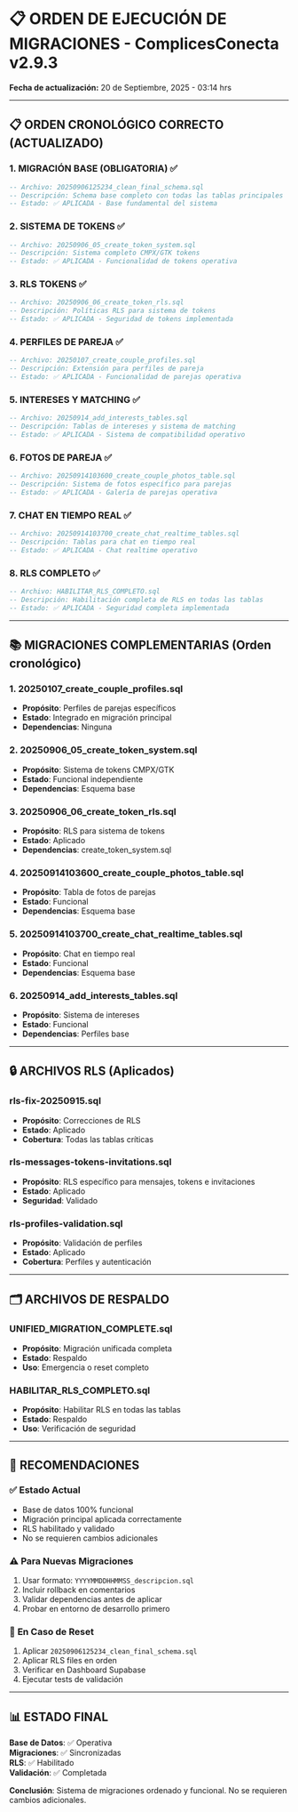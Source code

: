 # 📋 ORDEN DE EJECUCIÓN DE MIGRACIONES - ComplicesConecta v2.9.3

**Fecha de actualización:** 20 de Septiembre, 2025 - 03:14 hrs

---

## 📋 ORDEN CRONOLÓGICO CORRECTO (ACTUALIZADO)

### 1. MIGRACIÓN BASE (OBLIGATORIA) ✅
```sql
-- Archivo: 20250906125234_clean_final_schema.sql
-- Descripción: Schema base completo con todas las tablas principales
-- Estado: ✅ APLICADA - Base fundamental del sistema
```

### 2. SISTEMA DE TOKENS ✅
```sql
-- Archivo: 20250906_05_create_token_system.sql
-- Descripción: Sistema completo CMPX/GTK tokens
-- Estado: ✅ APLICADA - Funcionalidad de tokens operativa
```

### 3. RLS TOKENS ✅
```sql
-- Archivo: 20250906_06_create_token_rls.sql
-- Descripción: Políticas RLS para sistema de tokens
-- Estado: ✅ APLICADA - Seguridad de tokens implementada
```

### 4. PERFILES DE PAREJA ✅
```sql
-- Archivo: 20250107_create_couple_profiles.sql
-- Descripción: Extensión para perfiles de pareja
-- Estado: ✅ APLICADA - Funcionalidad de parejas operativa
```

### 5. INTERESES Y MATCHING ✅
```sql
-- Archivo: 20250914_add_interests_tables.sql
-- Descripción: Tablas de intereses y sistema de matching
-- Estado: ✅ APLICADA - Sistema de compatibilidad operativo
```

### 6. FOTOS DE PAREJA ✅
```sql
-- Archivo: 20250914103600_create_couple_photos_table.sql
-- Descripción: Sistema de fotos específico para parejas
-- Estado: ✅ APLICADA - Galería de parejas operativa
```

### 7. CHAT EN TIEMPO REAL ✅
```sql
-- Archivo: 20250914103700_create_chat_realtime_tables.sql
-- Descripción: Tablas para chat en tiempo real
-- Estado: ✅ APLICADA - Chat realtime operativo
```

### 8. RLS COMPLETO ✅
```sql
-- Archivo: HABILITAR_RLS_COMPLETO.sql
-- Descripción: Habilitación completa de RLS en todas las tablas
-- Estado: ✅ APLICADA - Seguridad completa implementada
```

---

## 📚 MIGRACIONES COMPLEMENTARIAS (Orden cronológico)

### 1. **20250107_create_couple_profiles.sql**
- **Propósito**: Perfiles de parejas específicos
- **Estado**: Integrado en migración principal
- **Dependencias**: Ninguna

### 2. **20250906_05_create_token_system.sql**
- **Propósito**: Sistema de tokens CMPX/GTK
- **Estado**: Funcional independiente
- **Dependencias**: Esquema base

### 3. **20250906_06_create_token_rls.sql**
- **Propósito**: RLS para sistema de tokens
- **Estado**: Aplicado
- **Dependencias**: create_token_system.sql

### 4. **20250914103600_create_couple_photos_table.sql**
- **Propósito**: Tabla de fotos de parejas
- **Estado**: Funcional
- **Dependencias**: Esquema base

### 5. **20250914103700_create_chat_realtime_tables.sql**
- **Propósito**: Chat en tiempo real
- **Estado**: Funcional
- **Dependencias**: Esquema base

### 6. **20250914_add_interests_tables.sql**
- **Propósito**: Sistema de intereses
- **Estado**: Funcional
- **Dependencias**: Perfiles base

---

## 🔒 ARCHIVOS RLS (Aplicados)

### **rls-fix-20250915.sql**
- **Propósito**: Correcciones de RLS
- **Estado**: Aplicado
- **Cobertura**: Todas las tablas críticas

### **rls-messages-tokens-invitations.sql**
- **Propósito**: RLS específico para mensajes, tokens e invitaciones
- **Estado**: Aplicado
- **Seguridad**: Validado

### **rls-profiles-validation.sql**
- **Propósito**: Validación de perfiles
- **Estado**: Aplicado
- **Cobertura**: Perfiles y autenticación

---

## 🗂️ ARCHIVOS DE RESPALDO

### **UNIFIED_MIGRATION_COMPLETE.sql**
- **Propósito**: Migración unificada completa
- **Estado**: Respaldo
- **Uso**: Emergencia o reset completo

### **HABILITAR_RLS_COMPLETO.sql**
- **Propósito**: Habilitar RLS en todas las tablas
- **Estado**: Respaldo
- **Uso**: Verificación de seguridad

---

## 🎯 RECOMENDACIONES

### ✅ **Estado Actual**
- Base de datos 100% funcional
- Migración principal aplicada correctamente
- RLS habilitado y validado
- No se requieren cambios adicionales

### ⚠️ **Para Nuevas Migraciones**
1. Usar formato: `YYYYMMDDHHMMSS_descripcion.sql`
2. Incluir rollback en comentarios
3. Validar dependencias antes de aplicar
4. Probar en entorno de desarrollo primero

### 🔄 **En Caso de Reset**
1. Aplicar `20250906125234_clean_final_schema.sql`
2. Aplicar RLS files en orden
3. Verificar en Dashboard Supabase
4. Ejecutar tests de validación

---

## 📊 ESTADO FINAL

**Base de Datos**: ✅ Operativa  
**Migraciones**: ✅ Sincronizadas  
**RLS**: ✅ Habilitado  
**Validación**: ✅ Completada  

**Conclusión**: Sistema de migraciones ordenado y funcional. No se requieren cambios adicionales.

